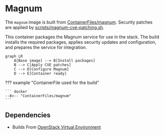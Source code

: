 # Magnum

The `magnum` image is built from [ContainerFiles/magnum](https://github.com/rackerlabs/genestack-images/blob/main/ContainerFiles/magnum). Security patches are applied by [scripts/magnum-cve-patching.sh](https://github.com/rackerlabs/genestack-images/blob/main/scripts/magnum-cve-patching.sh).

This container packages the Magnum service for use in the stack. The build installs the required packages, applies security updates and configuration, and prepares the service for integration.

``` mermaid
graph LR
    A[Base image] --> B[Install packages]
    B --> C[Apply CVE patches]
    C --> D[Configure Magnum]
    D --> E[Container ready]
```

??? example "ContainerFile used for the build"

    ``` docker
    --8<-- "ContainerFiles/magnum"
    ```

## Dependencies

- Builds From [OpenStack Virtual Environment](openstack-venv.md)
